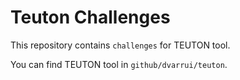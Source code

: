 
# Teuton Challenges

This repository contains `challenges` for TEUTON tool.

You can find TEUTON tool in `github/dvarrui/teuton`.

